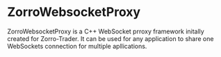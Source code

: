 # ZorroWebsocketProxy
ZorroWebsocketProxy is a C++ WebSocket prroxy framework initally created for Zorro-Trader. It can be used for any application to share one WebSockets connection for multiple apllications.
